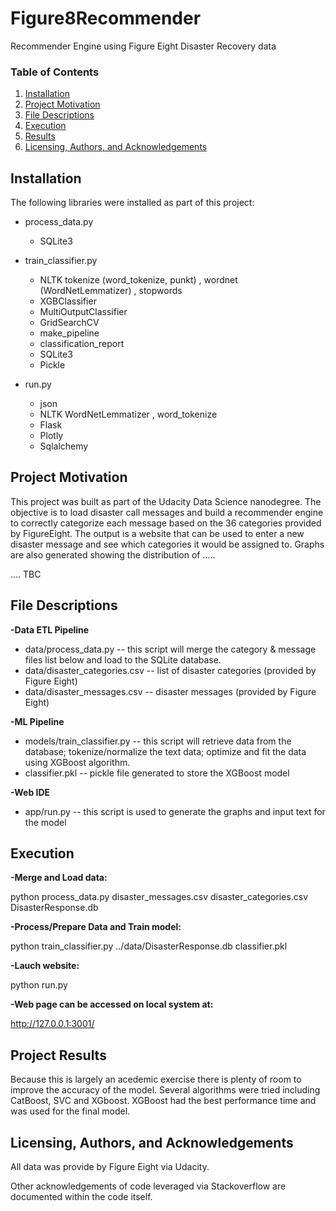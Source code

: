 # Figure8Recommender
Recommender Engine using Figure Eight Disaster Recovery data

### Table of Contents

1. [Installation](#installation)
2. [Project Motivation](#motivation)
3. [File Descriptions](#files)
4. [Execution](#execution)
5. [Results](#results)
6. [Licensing, Authors, and Acknowledgements](#licensing)

## Installation <a name="installation"></a>

The following libraries were installed as part of this project:
 - process_data.py
   - SQLite3
        
- train_classifier.py 
  - NLTK tokenize (word_tokenize, punkt) , wordnet (WordNetLemmatizer) , stopwords 
  - XGBClassifier  
  - MultiOutputClassifier
  - GridSearchCV
  - make_pipeline
  - classification_report 
  - SQLite3
  - Pickle

- run.py
  -  json
  -  NLTK WordNetLemmatizer , word_tokenize
  -  Flask
  -  Plotly
  -  Sqlalchemy


        
## Project Motivation <a name="motivation"></a>
  This project was built as part of the Udacity Data Science nanodegree.
  The objective is to load disaster call messages and build a recommender engine to correctly categorize each message based on the 36 categories provided by FigureEight.
  The output is a website that can be used to enter a new disaster message and see which categories it would be assigned to.  Graphs are also generated showing the distribution of ..... 
  
  
  
  ....
  TBC


## File Descriptions <a name="files"></a>
**-Data ETL Pipeline**
 - data/process_data.py -- this script will merge the category & message files list below and load to the SQLite database.
 - data/disaster_categories.csv  -- list of disaster categories (provided by Figure Eight)
 - data/disaster_messages.csv  -- disaster messages (provided by Figure Eight)
 
**-ML Pipeline**
- models/train_classifier.py -- this script will retrieve data from the database; tokenize/normalize the text data; optimize and fit the data using XGBoost algorithm. 
- classifier.pkl -- pickle file generated to store the XGBoost model


**-Web IDE**
 - app/run.py -- this script is used to generate the graphs and input text for the model
 

## Execution <a name = "execution"></a>
**-Merge and Load data:**

python process_data.py disaster_messages.csv disaster_categories.csv DisasterResponse.db

**-Process/Prepare Data and Train model:**

python train_classifier.py ../data/DisasterResponse.db classifier.pkl

**-Lauch website:**

python run.py

**-Web page can be accessed on local system at:**

http://127.0.0.1:3001/


## Project Results <a name="results"></a>

Because this is largely an acedemic exercise there is plenty of room to improve the accuracy of the model.  Several algorithms were tried including CatBoost, SVC and XGboost.  XGBoost had the best performance time and was used for the final model. 





## Licensing, Authors, and Acknowledgements <a name="licensing"></a>
All data was provide by Figure Eight via Udacity.

Other acknowledgements of code leveraged via Stackoverflow are documented within the code itself. 


